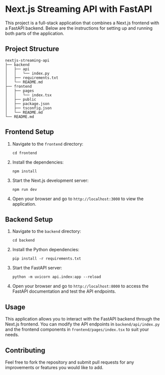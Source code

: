# Next.js Streaming API with FastAPI

This project is a full-stack application that combines a Next.js frontend with a FastAPI backend. Below are the instructions for setting up and running both parts of the application.

## Project Structure

```
nextjs-streaming-api
├── backend
│   ├── api
│   │   └── index.py
│   ├── requirements.txt
│   └── README.md
├── frontend
│   ├── pages
│   │   └── index.tsx
│   ├── public
│   ├── package.json
│   ├── tsconfig.json
│   └── README.md
└── README.md
```

## Frontend Setup

1. Navigate to the `frontend` directory:
   ```
   cd frontend
   ```

2. Install the dependencies:
   ```
   npm install
   ```

3. Start the Next.js development server:
   ```
   npm run dev
   ```

4. Open your browser and go to `http://localhost:3000` to view the application.

## Backend Setup

1. Navigate to the `backend` directory:
   ```
   cd backend
   ```

2. Install the Python dependencies:
   ```
   pip install -r requirements.txt
   ```

3. Start the FastAPI server:
   ```
   python -m uvicorn api.index:app --reload
   ```

4. Open your browser and go to `http://localhost:8000` to access the FastAPI documentation and test the API endpoints.

## Usage

This application allows you to interact with the FastAPI backend through the Next.js frontend. You can modify the API endpoints in `backend/api/index.py` and the frontend components in `frontend/pages/index.tsx` to suit your needs.

## Contributing

Feel free to fork the repository and submit pull requests for any improvements or features you would like to add.